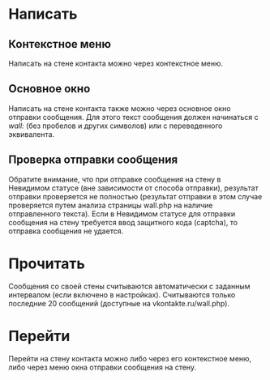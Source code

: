 # Написать #

## Контекстное меню ##
Написать на стене контакта можно через контекстное меню.

## Основное окно ##
Написать на стене контакта также можно через основное окно отправки сообщения. Для этого текст сообщения должен начинаться с _wall:_ (без пробелов и других символов) или с переведенного эквивалента.

## Проверка отправки сообщения ##
Обратите внимание, что при отправке сообщения на стену в Невидимом статусе (вне зависимости от способа отправки), результат отправки проверяется не полностью (результат отправки в этом случае проверяется путем анализа страницы wall.php на наличие отправленного текста). Если в Невидимом статусе для отправки сообщения на стену требуется ввод защитного кода (captcha), то отправка сообщения не удается.

# Прочитать #

Сообщения со своей стены считываются автоматически с заданным интервалом (если включено в настройках). Считываются только последние 20 сообщений (доступные на vkontakte.ru/wall.php).

# Перейти #

Перейти на стену контакта можно либо через его контекстное меню, либо через меню окна отправки сообщения на стену.